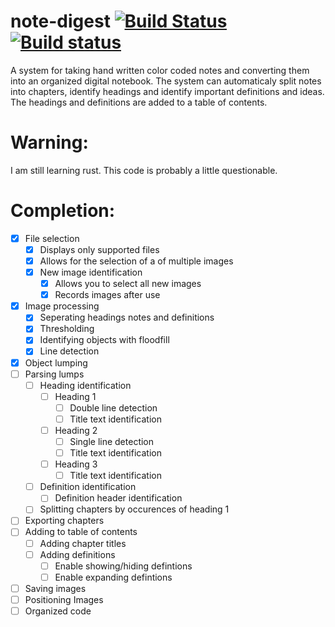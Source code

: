 # note-digest [![Build Status](https://travis-ci.org/michardy/note-digest.svg?branch=master)](https://travis-ci.org/michardy/note-digest) [![Build status](https://ci.appveyor.com/api/projects/status/6jxdfvg7hg8wg89f?svg=true)](https://ci.appveyor.com/project/michardy/note-digest)
A system for taking hand written color coded notes and converting them into an organized digital notebook.  The system can automaticaly split notes into chapters, identify headings and identify important definitions and ideas.  The headings and definitions are added to a table of contents.  

# Warning:
I am still learning rust. This code is probably a little questionable.  

# Completion:
- [x] File selection
  - [x] Displays only supported files
  - [x] Allows for the selection of a of multiple images
  - [x] New image identification
    - [x] Allows you to select all new images
    - [x] Records images after use
- [x] Image processing
  - [x] Seperating headings notes and definitions
  - [x] Thresholding
  - [x] Identifying objects with floodfill
  - [x] Line detection
- [x] Object lumping
- [ ] Parsing lumps
  - [ ] Heading identification
    - [ ] Heading 1
      - [ ] Double line detection
      - [ ] Title text identification
    - [ ] Heading 2
      - [ ] Single line detection
      - [ ] Title text identification
    - [ ] Heading 3
      - [ ] Title text identification
  - [ ] Definition identification
    - [ ] Definition header identification
  - [ ] Splitting chapters by occurences of heading 1
 - [ ] Exporting chapters
  - [ ] Adding to table of contents
    - [ ] Adding chapter titles
    - [ ] Adding definitions
      - [ ] Enable showing/hiding defintions
      - [ ] Enable expanding defintions
  - [ ] Saving images
  - [ ] Positioning Images
- [ ] Organized code
